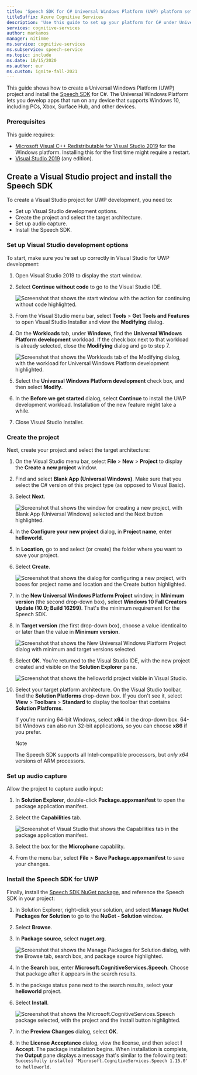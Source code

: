 ```yaml
---
title: 'Speech SDK for C# Universal Windows Platform (UWP) platform setup - Speech service'
titleSuffix: Azure Cognitive Services
description: 'Use this guide to set up your platform for C# under Universal Windows Platform (UWP) with the Speech SDK.'
services: cognitive-services
author: markamos
manager: nitinme
ms.service: cognitive-services
ms.subservice: speech-service
ms.topic: include
ms.date: 10/15/2020
ms.author: eur
ms.custom: ignite-fall-2021
---
```


This guide shows how to create a Universal Windows Platform (UWP) project and install the [Speech SDK](~/articles/cognitive-services/speech-service/speech-sdk.md) for C#. The Universal Windows Platform lets you develop apps that run on any device that supports Windows 10, including PCs, Xbox, Surface Hub, and other devices.

### Prerequisites

This guide requires:

* [Microsoft Visual C++ Redistributable for Visual Studio 2019](https://support.microsoft.com/topic/the-latest-supported-visual-c-downloads-2647da03-1eea-4433-9aff-95f26a218cc0) for the Windows platform. Installing this for the first time might require a restart.
* [Visual Studio 2019](https://visualstudio.microsoft.com/downloads/) (any edition).

## Create a Visual Studio project and install the Speech SDK


To create a Visual Studio project for UWP development, you need to:

- Set up Visual Studio development options.
- Create the project and select the target architecture.
- Set up audio capture.
- Install the Speech SDK.

### Set up Visual Studio development options

To start, make sure you're set up correctly in Visual Studio for UWP development:

1. Open Visual Studio 2019 to display the start window.   

1. Select **Continue without code** to go to the Visual Studio IDE.

   ![Screenshot that shows the start window with the action for continuing without code highlighted.](~/articles/cognitive-services/Speech-Service/media/sdk/vs-enable-uwp-start-window.png)

1. From the Visual Studio menu bar, select **Tools** > **Get Tools and Features** to open Visual Studio Installer and view the **Modifying** dialog.

1. On the **Workloads** tab, under **Windows**, find the **Universal Windows Platform development** workload. If the check box next to that workload is already selected, close the **Modifying** dialog and go to step 7.

   ![Screenshot that shows the Workloads tab of the Modifying dialog, with the workload for Universal Windows Platform development highlighted.](~/articles/cognitive-services/Speech-Service/media/sdk/vs-enable-uwp-workload.png)

1. Select the **Universal Windows Platform development** check box, and then select **Modify**. 

1. In the **Before we get started** dialog, select **Continue** to install the UWP development workload. Installation of the new feature might take a while.

1. Close Visual Studio Installer.

### Create the project

Next, create your project and select the target architecture:

1. On the Visual Studio menu bar, select **File** > **New** > **Project** to display the **Create a new project** window.   

1. Find and select **Blank App (Universal Windows)**. Make sure that you select the C# version of this project type (as opposed to Visual Basic).

1. Select **Next**.  

   ![Screenshot that shows the window for creating a new project, with Blank App (Universal Windows) selected and the Next button highlighted.](~/articles/cognitive-services/Speech-Service/media/sdk/vs-enable-uwp-create-new-project.png)

1. In the **Configure your new project** dialog, in **Project name**, enter **helloworld**.

1. In **Location**, go to and select (or create) the folder where you want to save your project.

1. Select **Create**.  

   ![Screenshot that shows the dialog for configuring a new project, with boxes for project name and location and the Create button highlighted.](~/articles/cognitive-services/Speech-Service/media/sdk/vs-enable-uwp-configure-your-new-project.png)

1. In the **New Universal Windows Platform Project** window, in **Minimum version** (the second drop-down box), select **Windows 10 Fall Creators Update (10.0; Build 16299)**. That's the minimum requirement for the Speech SDK.   

1. In **Target version** (the first drop-down box), choose a value identical to or later than the value in **Minimum version**.

   ![Screenshot that shows the New Universal Windows Platform Project dialog with minimum and target versions selected.](~/articles/cognitive-services/Speech-Service/media/sdk/qs-csharp-uwp-02-new-uwp-project.png)

1. Select **OK**. You're returned to the Visual Studio IDE, with the new project created and visible on the **Solution Explorer** pane.

   ![Screenshot that shows the helloworld project visible in Visual Studio.](~/articles/cognitive-services/Speech-Service/media/sdk/vs-enable-uwp-helloworld.png)

1. Select your target platform architecture. On the Visual Studio toolbar, find the **Solution Platforms** drop-down box. If you don't see it, select **View** > **Toolbars** > **Standard** to display the toolbar that contains **Solution Platforms**. 

   If you're running 64-bit Windows, select **x64** in the drop-down box. 64-bit Windows can also run 32-bit applications, so you can choose **x86** if you prefer.

   > [!NOTE]
   > The Speech SDK supports all Intel-compatible processors, but *only x64* versions of ARM processors.

### Set up audio capture

Allow the project to capture audio input:

1. In **Solution Explorer**, double-click **Package.appxmanifest** to open the package application manifest.

1. Select the **Capabilities** tab.

   ![Screenshot of Visual Studio that shows the Capabilities tab in the package application manifest.](~/articles/cognitive-services/Speech-Service/media/sdk/qs-csharp-uwp-07-capabilities.png)

1. Select the box for the **Microphone** capability.

1. From the menu bar, select **File** > **Save Package.appxmanifest** to save your changes.

### Install the Speech SDK for UWP

Finally, install the [Speech SDK NuGet package](https://aka.ms/csspeech/nuget), and reference the Speech SDK in your project:

1. In Solution Explorer, right-click your solution, and select **Manage NuGet Packages for Solution** to go to the **NuGet - Solution** window.

1. Select **Browse**.  

1. In **Package source**, select **nuget.org**.

   ![Screenshot that shows the Manage Packages for Solution dialog, with the Browse tab, search box, and package source highlighted.](~/articles/cognitive-services/Speech-Service/media/sdk/vs-enable-uwp-nuget-solution-browse.png)

1. In the **Search** box, enter **Microsoft.CognitiveServices.Speech**. Choose that package after it appears in the search results.   

1. In the package status pane next to the search results, select your **helloworld** project.

1. Select **Install**.

   ![Screenshot that shows the Microsoft.CognitiveServices.Speech package selected, with the project and the Install button highlighted.](~/articles/cognitive-services/Speech-Service/media/sdk/qs-csharp-uwp-05-nuget-install-1.0.0.png)

1. In the **Preview Changes** dialog, select **OK**.

1. In the **License Acceptance** dialog, view the license, and then select **I Accept**. The package installation begins. When installation is complete, the **Output** pane displays a message that's similar to the following text: `Successfully installed 'Microsoft.CognitiveServices.Speech 1.15.0' to helloworld`.
